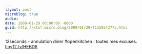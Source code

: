 ```yaml
---
layout: post
microblog: true
audio: 
date: 2009-01-29 00:00:00 -0000
guid: http://xtof.micro.blog/2009/01/29/t1159342773.html
---
```

12seconds - annulation diner #openkitchen :  toutes mes excuses. [tiny12.tv/HEBD8](http://tiny12.tv/HEBD8)
